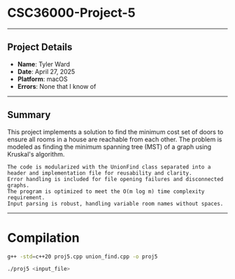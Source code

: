 # CSC36000-Project-5
---
## Project Details

- **Name**: Tyler Ward  
- **Date**: April 27, 2025  
- **Platform**: macOS 
- **Errors**: None that I know of

---

## Summary
 This project implements a solution to find the minimum cost set of doors to ensure all rooms in a house are reachable from each other. The problem is modeled as finding the minimum spanning tree (MST) of a graph using Kruskal's algorithm.

    The code is modularized with the UnionFind class separated into a header and implementation file for reusability and clarity.
    Error handling is included for file opening failures and disconnected graphs.
    The program is optimized to meet the O(m log m) time complexity requirement.
    Input parsing is robust, handling variable room names without spaces.
---

# Compilation
```bash
g++ -std=c++20 proj5.cpp union_find.cpp -o proj5

./proj5 <input_file>

```